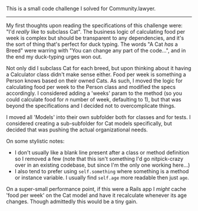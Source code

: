 This is a small code challenge I solved for Community.lawyer.

---

My first thoughts upon reading the specifications of this challenge were: "I'd *really* like to subclass Cat". The business logic of calculating food per week is complex but should be transparent to any dependencies, and it's the sort of thing that's perfect for duck typing. The words "A Cat _has_ a Breed" were warring with "You can change any part of the code...", and in the end my duck-typing urges won out.

Not only did I subclass Cat for each breed, but upon thinking about it having a Calculator class didn't make sense either. Food per week is something a Person knows based on their owned Cats. As such, I moved the logic for calculating food per week to the Person class and modified the specs accordingly. I considered adding a 'weeks' param to the method (so you could calculate food for _n_ number of week, defaulting to 1), but that was beyond the specifications and I decided not to overcomplicate things.

I moved all 'Models' into their own subfolder both for classes and for tests. I considered creating a sub-subfolder for Cat models specifically, but decided that was pushing the actual organizational needs.

On some stylistic notes:
 - I don't usually like a blank line present after a class or method definition so I removed a few (note that this isn't something I'd go nitpick-crazy over in an existing codebase, but since I'm the only one working here...)
 - I also tend to prefer using `self.something` where something is a method or instance variable. I usually find `self.age` more readable then just `age`.

On a super-small performance point, if this were a Rails app I *might* cache 'food per week' on the Cat model and have it recalculate whenever its age changes. Though admittedly this would be a tiny gain.